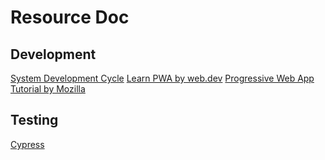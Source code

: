 # Resource Doc

## Development 
[System Development Cycle](https://www.clouddefense.ai/blog/system-development-life-cycle)
[Learn PWA by web.dev](https://web.dev/learn/pwa)
[Progressive Web App Tutorial by Mozilla](https://developer.mozilla.org/en-US/docs/Web/Progressive_web_apps)
## Testing

[Cypress](https://docs.cypress.io/guides/overview/why-cypress)